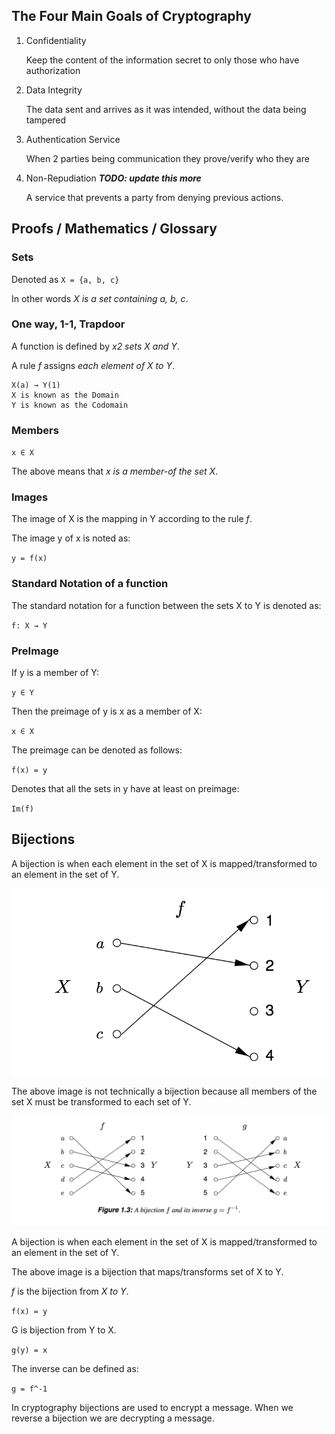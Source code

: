 ## The Four Main Goals of Cryptography

1. Confidentiality

    Keep the content of the information secret to only those who have authorization

2. Data Integrity

    The data sent and arrives as it was intended, without the data being tampered

3. Authentication Service

   When 2 parties being communication they prove/verify who they are

4. Non-Repudiation ***TODO: update this more***

    A service that prevents a party from denying previous actions.

## Proofs / Mathematics / Glossary

### Sets
Denoted as `X = {a, b, c}`

In other words *X is a set containing a, b, c*.

### One way, 1-1, Trapdoor
A function is defined by *x2 sets X and Y*.

A rule *f* assigns *each element of X to Y*.

```
X(a) → Y(1)
X is known as the Domain 
Y is known as the Codomain
```

### Members
`x ∈ X`

The above means that *x is a member-of the set X*.

### Images

The image of X is the mapping in Y according to the rule *f*.

The image y of x is noted as:

`y = f(x)`

### Standard Notation of a function

The standard notation for a function between the sets X to Y is denoted as:

`f: X → Y`

### PreImage

If y is a member of Y:

`y ∈ Y`

Then the preimage of y is x as a member of X:

`x ∈ X`

The preimage can be denoted as follows:

`f(x) = y`

Denotes that all the sets in y have at least on preimage:

`Im(f)`

## Bijections

A bijection is when each element in the set of X is mapped/transformed to an element in the set of Y.

![alt text](https://raw.githubusercontent.com/ccdle12/applied-cryptography-notes/master/images/bijection-1.png)

The above image is not technically a bijection because all members of the set X must be transformed to each set of Y.

![alt text](https://raw.githubusercontent.com/ccdle12/applied-cryptography-notes/master/images/bijection-2.png)

A bijection is when each element in the set of X is mapped/transformed to an element in the set of Y.

The above image is a bijection that maps/transforms set of X to Y.

*f* is the bijection from *X to Y*.

`f(x) = y`

G is bijection from Y to X.

`g(y) = x`

The inverse can be defined as:

`g = f^-1`

In cryptography bijections are used to encrypt a message. When we reverse a bijection we are decrypting a message.
